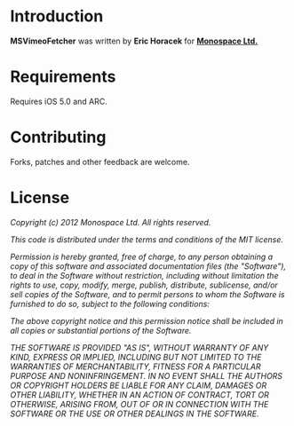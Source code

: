 # Introduction

**MSVimeoFetcher** was written by **Eric Horacek** for **[Monospace Ltd.](http://www.monospacecollective.com)**

# Requirements

Requires iOS 5.0 and ARC.

# Contributing

Forks, patches and other feedback are welcome.

# License

*Copyright (c) 2012 Monospace Ltd. All rights reserved.*

*This code is distributed under the terms and conditions of the MIT license.*

*Permission is hereby granted, free of charge, to any person obtaining a copy*
*of this software and associated documentation files (the "Software"), to deal*
*in the Software without restriction, including without limitation the rights*
*to use, copy, modify, merge, publish, distribute, sublicense, and/or sell*
*copies of the Software, and to permit persons to whom the Software is*
*furnished to do so, subject to the following conditions:*

*The above copyright notice and this permission notice shall be included in*
*all copies or substantial portions of the Software.*

*THE SOFTWARE IS PROVIDED "AS IS", WITHOUT WARRANTY OF ANY KIND, EXPRESS OR*
*IMPLIED, INCLUDING BUT NOT LIMITED TO THE WARRANTIES OF MERCHANTABILITY,*
*FITNESS FOR A PARTICULAR PURPOSE AND NONINFRINGEMENT. IN NO EVENT SHALL THE*
*AUTHORS OR COPYRIGHT HOLDERS BE LIABLE FOR ANY CLAIM, DAMAGES OR OTHER*
*LIABILITY, WHETHER IN AN ACTION OF CONTRACT, TORT OR OTHERWISE, ARISING FROM,*
*OUT OF OR IN CONNECTION WITH THE SOFTWARE OR THE USE OR OTHER DEALINGS IN*
*THE SOFTWARE.*
